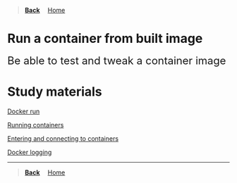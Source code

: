 >**[Back](../README.md)**
&emsp;[Home](/README.md)

# Run a container from built image

<font size=5>Be able to test and tweak a container image</font>

# Study materials

[Docker run](https://capgemini.udemy.com/course/learn-docker/learn/lecture/7894016#overview)

[Running containers](https://capgemini.udemy.com/course/docker-tutorial/learn/lecture/16121165#overview)

[Entering and connecting to containers](https://capgemini.udemy.com/course/docker-tutorial/learn/lecture/16122371#overview)

[Docker logging](https://capgemini.udemy.com/course/docker-tutorial/learn/lecture/16122747#overview)

---
>**[Back](../README.md)**
&emsp;[Home](/README.md)
